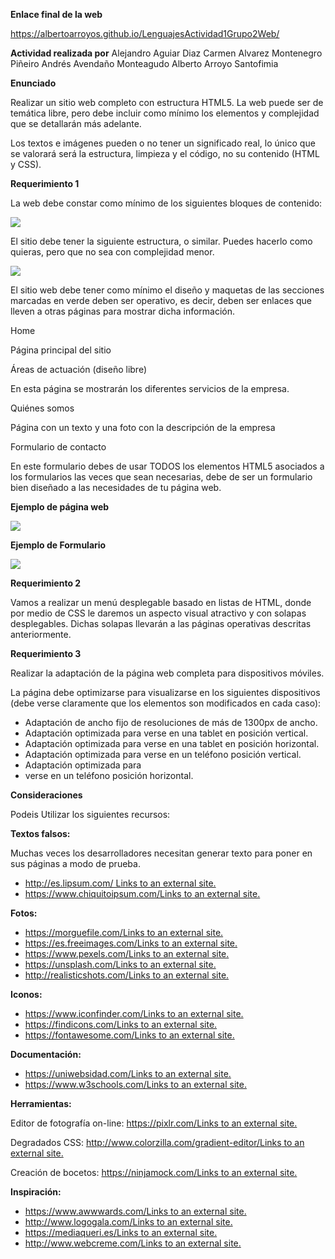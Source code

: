 ﻿**Enlace final de la web**

<https://albertoarroyos.github.io/LenguajesActividad1Grupo2Web/>


**Actividad realizada por**
Alejandro Aguiar Diaz
Carmen Alvarez Montenegro Piñeiro
Andrés Avendaño Monteagudo
Alberto Arroyo Santofimia


**Enunciado**

Realizar un sitio web completo con estructura HTML5. La web puede ser de temática libre, pero debe incluir como mínimo los elementos y complejidad que se detallarán más adelante.

Los textos e imágenes pueden o no tener un significado real, lo único que se valorará será la estructura, limpieza y el código, no su contenido (HTML y CSS).

**Requerimiento 1**

La web debe constar como mínimo de los siguientes bloques de contenido:

![](img/Aspose.Words.27ecce77-797e-4d53-adf5-1e13c8c32fd9.001.png)

El sitio debe tener la siguiente estructura, o similar. Puedes hacerlo como quieras, pero que no sea con complejidad menor.


![](img/Aspose.Words.27ecce77-797e-4d53-adf5-1e13c8c32fd9.002.png)

El sitio web debe tener como mínimo el diseño y maquetas de las secciones marcadas en verde deben ser operativo, es decir, deben ser enlaces que lleven a otras páginas para mostrar dicha información.

Home

Página principal del sitio

Áreas de actuación (diseño libre)

En esta página se mostrarán los diferentes servicios de la empresa.

Quiénes somos

Página con un texto y una foto con la descripción de la empresa

Formulario de contacto

En este formulario debes de usar TODOS los elementos HTML5 asociados a los formularios las veces que sean necesarias, debe de ser un formulario bien diseñado a las necesidades de tu página web.

**Ejemplo de página web**

![](img/Aspose.Words.27ecce77-797e-4d53-adf5-1e13c8c32fd9.003.png)

**Ejemplo de Formulario**

![](img/Aspose.Words.27ecce77-797e-4d53-adf5-1e13c8c32fd9.004.png)

**Requerimiento 2**

Vamos a realizar un menú desplegable basado en listas de HTML, donde por medio de CSS le daremos un aspecto visual atractivo y con solapas desplegables. Dichas solapas llevarán a las páginas operativas descritas anteriormente.


**Requerimiento 3**

Realizar la adaptación de la página web completa para dispositivos móviles.

La página debe optimizarse para visualizarse en los siguientes dispositivos (debe verse claramente que los elementos son modificados en cada caso):

- Adaptación de ancho fijo de resoluciones de más de 1300px de ancho.
- Adaptación optimizada para verse en una tablet en posición vertical.
- Adaptación optimizada para verse en una tablet en posición horizontal.
- Adaptación optimizada para verse en un teléfono posición vertical.
- Adaptación optimizada para
- verse en un teléfono posición horizontal.



**Consideraciones**

Podeis Utilizar los siguientes recursos:

**Textos falsos:**

Muchas veces los desarrolladores necesitan generar texto para poner en sus páginas a modo de prueba.

- [http://es.lipsum.com/ Links to an external site.](http://es.lipsum.com/)
- [https://www.chiquitoipsum.com/Links to an external site.](https://www.chiquitoipsum.com/)

**Fotos:**

- [https://morguefile.com/Links to an external site.](https://morguefile.com/)
- [https://es.freeimages.com/Links to an external site.](https://es.freeimages.com/)
- [https://www.pexels.com/Links to an external site.](https://www.pexels.com/)
- [https://unsplash.com/Links to an external site.](https://unsplash.com/)
- [http://realisticshots.com/Links to an external site.](http://realisticshots.com/)

**Iconos:**

- [https://www.iconfinder.com/Links to an external site.](https://www.iconfinder.com/)
- [https://findicons.com/Links to an external site.](https://findicons.com/)
- [https://fontawesome.com/Links to an external site.](https://fontawesome.com/)

**Documentación:**

- [https://uniwebsidad.com/Links to an external site.](https://uniwebsidad.com/)
- [https://www.w3schools.com/Links to an external site.](https://www.w3schools.com/)

**Herramientas:**

Editor de fotografía on-line: [https://pixlr.com/Links to an external site.](https://pixlr.com/)

Degradados CSS: [http://www.colorzilla.com/gradient-editor/Links to an external site.](http://www.colorzilla.com/gradient-editor/)

Creación de bocetos: [https://ninjamock.com/Links to an external site.](https://ninjamock.com/)

**Inspiración:**

- [https://www.awwwards.com/Links to an external site.](https://www.awwwards.com/)
- [http://www.logogala.com/Links to an external site.](http://www.logogala.com/)
- [https://mediaqueri.es/Links to an external site.](https://mediaqueri.es/)
- [http://www.webcreme.com/Links to an external site.](http://www.webcreme.com/)


